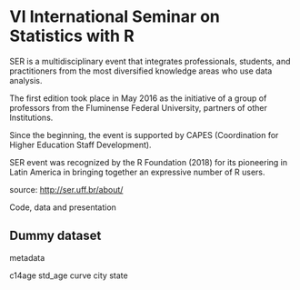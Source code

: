 # VI International Seminar on Statistics with R

SER is a multidisciplinary event that integrates professionals, students, and practitioners from the most diversified knowledge areas who use data analysis.

The first edition took place in May 2016 as the initiative of a group of professors from the Fluminense Federal University, partners of other Institutions.

Since the beginning, the event is supported by CAPES (Coordination for Higher Education Staff Development).

SER event was recognized by the R Foundation (2018) for its pioneering in Latin America in bringing together an expressive number of R users.

source: http://ser.uff.br/about/ 

Code, data and presentation



## Dummy dataset

metadata

c14age
std_age
curve
city
state
